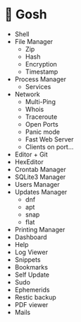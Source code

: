# 👻 Gosh

* Shell
* File Manager
  * Zip
  * Hash
  * Encryption
  * Timestamp
* Process Manager
  * Services
* Network
  * Multi-Ping
  * Whois
  * Traceroute
  * Open Ports
  * Panic mode
  * Fast Web Server
  * Clients on port...
* Editor + Git
* HexEditor
* Crontab Manager
* SQLite3 Manager
* Users Manager
* Updates Manager
  * dnf
  * apt
  * snap
  * flat
* Printing Manager
* Dashboard
* Help
* Log Viewer
* Snippets
* Bookmarks
* Self Update
* Sudo
* Ephemerids
* Restic backup
* PDF viewer
* Mails
